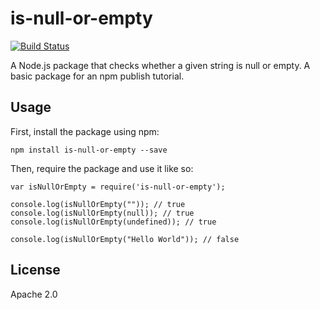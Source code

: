# is-null-or-empty
[![Build Status](https://travis-ci.org/guanyuan/test-is-null-or-empty.svg?branch=master)](https://travis-ci.org/guanyuan/test-is-null-or-empty)

A Node.js package that checks whether a given string is null or empty. A basic package for an npm publish tutorial.

## Usage

First, install the package using npm:

    npm install is-null-or-empty --save

Then, require the package and use it like so:

    var isNullOrEmpty = require('is-null-or-empty');

    console.log(isNullOrEmpty("")); // true
    console.log(isNullOrEmpty(null)); // true
    console.log(isNullOrEmpty(undefined)); // true

    console.log(isNullOrEmpty("Hello World")); // false

## License

Apache 2.0